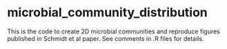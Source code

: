 # microbial_community_distribution

This is the code to create 2D microbial communities and reproduce figures published in Schmidt et al paper. See comments in .R files for details.